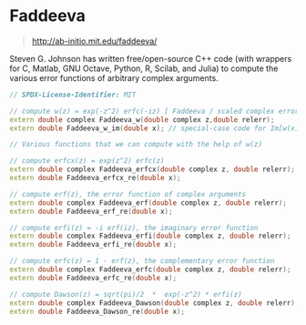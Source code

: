 # Faddeeva

> http://ab-initio.mit.edu/faddeeva/

Steven G. Johnson has written free/open-source C++ code
(with wrappers for C, Matlab, GNU Octave, Python, R, Scilab, and Julia)
to compute the various error functions of arbitrary complex arguments.

```cpp
// SPDX-License-Identifier: MIT

// compute w(z) = exp(-z^2) erfc(-iz) [ Faddeeva / scaled complex error func ]
extern double complex Faddeeva_w(double complex z,double relerr);
extern double Faddeeva_w_im(double x); // special-case code for Im[w(x)] of real x

// Various functions that we can compute with the help of w(z)

// compute erfcx(z) = exp(z^2) erfc(z)
extern double complex Faddeeva_erfcx(double complex z, double relerr);
extern double Faddeeva_erfcx_re(double x);

// compute erf(z), the error function of complex arguments
extern double complex Faddeeva_erf(double complex z, double relerr);
extern double Faddeeva_erf_re(double x);

// compute erfi(z) = -i erf(iz), the imaginary error function
extern double complex Faddeeva_erfi(double complex z, double relerr);
extern double Faddeeva_erfi_re(double x);

// compute erfc(z) = 1 - erf(z), the complementary error function
extern double complex Faddeeva_erfc(double complex z, double relerr);
extern double Faddeeva_erfc_re(double x);

// compute Dawson(z) = sqrt(pi)/2  *  exp(-z^2) * erfi(z)
extern double complex Faddeeva_Dawson(double complex z, double relerr);
extern double Faddeeva_Dawson_re(double x);
```
